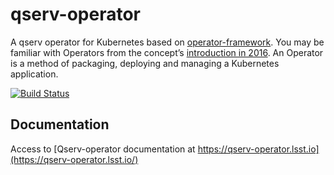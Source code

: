 # qserv-operator

A qserv operator for Kubernetes based on [operator-framework](https://github.com/operator-framework). You may be familiar with Operators from the concept’s [introduction in 2016](https://coreos.com/blog/introducing-operators.html). An Operator is a method of packaging, deploying and managing a Kubernetes application.

[![Build Status](https://travis-ci.com/lsst/qserv-operator.svg?branch=master)](https://travis-ci.com/lsst/qserv-operator)

## Documentation

Access to [Qserv-operator documentation at https://qserv-operator.lsst.io](https://qserv-operator.lsst.io/)

